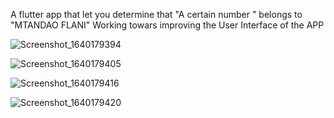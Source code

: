 A flutter app that let you determine that "A certain number " belongs to "MTANDAO FLANI" 
    Working towars improving the User Interface of the APP
  

![Screenshot_1640179394](https://user-images.githubusercontent.com/64710848/147113008-165f65c7-2a5e-429f-9c42-fa0fd643d68b.png)


![Screenshot_1640179405](https://user-images.githubusercontent.com/64710848/147113014-8c108b45-7e5c-4ec9-94cd-003fecbfefe9.png)


![Screenshot_1640179416](https://user-images.githubusercontent.com/64710848/147113017-a21ef718-6bf8-4e5a-a84c-e756b83f5305.png)


![Screenshot_1640179420](https://user-images.githubusercontent.com/64710848/147113019-a4d602b1-c508-433f-8346-fbc770535fec.png)
